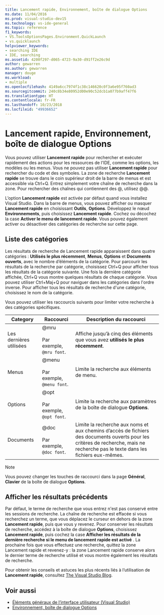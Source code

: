 ```yaml
---
title: Lancement rapide, Environnement, boîte de dialogue Options
ms.date: 11/04/2016
ms.prod: visual-studio-dev15
ms.technology: vs-ide-general
ms.topic: reference
f1_keywords:
- VS.ToolsOptionsPages.Environment.QuickLaunch
- vs.quicklaunch
helpviewer_keywords:
- searching IDE
- IDE, searching
ms.assetid: 4200f297-d065-4723-9a30-d91ff2e26c9d
author: gewarren
ms.author: gewarren
manager: douge
ms.workload:
- multiple
ms.openlocfilehash: 4149a6cc7974f1c38c146620c0f3a6e95f760ad3
ms.sourcegitcommit: 240c8b34e80952d00e90c52dcb1a077b9aff47f6
ms.translationtype: HT
ms.contentlocale: fr-FR
ms.lasthandoff: 10/23/2018
ms.locfileid: "49936652"
---
```

# <a name="quick-launch-environment-options-dialog-box"></a>Lancement rapide, Environnement, boîte de dialogue Options
Vous pouvez utiliser **Lancement rapide** pour rechercher et exécuter rapidement des actions pour les ressources de l’IDE, comme les options, les modèles ou les menus. Vous ne pouvez pas utiliser **Lancement rapide** pour rechercher du code et des symboles. La zone de recherche **Lancement rapide** se trouve dans le coin supérieur droit de la barre de menus et est accessible via Ctrl+Q. Entrez simplement votre chaîne de recherche dans la zone. Pour rechercher des chaînes qui contiennent des @, utilisez @@.

 L’option **Lancement rapide** est activée par défaut quand vous installez Visual Studio. Dans la barre de menus, vous pouvez afficher ou masquer **Lancement rapide** en choisissant **Outils**, **Options**. Développez le nœud **Environnements**, puis choisissez **Lancement rapide**. Cochez ou décochez la case **Activer le menu de lancement rapide**. Vous pouvez également activer ou désactiver des catégories de recherche sur cette page.

## <a name="category-list"></a>Liste des catégories
 Les résultats de recherche de Lancement rapide apparaissent dans quatre catégories : **Utilisés le plus récemment**, **Menus**, **Options** et **Documents ouverts**, avec le nombre d’éléments de la catégorie. Pour parcourir les résultats de la recherche par catégorie, choisissez Ctrl+Q pour afficher tous les résultats de la catégorie suivante. Une fois la dernière catégorie affichée, Ctrl+Q vous montre quelques résultats de chaque catégorie. Vous pouvez utiliser Ctrl+Maj+Q pour naviguer dans les catégories dans l'ordre inverse. Pour afficher tous les résultats de recherche d'une catégorie, choisissez le nom de la catégorie.

 Vous pouvez utiliser les raccourcis suivants pour limiter votre recherche à des catégories spécifiques.

|Category|Raccourci|Description du raccourci|
|--------------|--------------| - |
|Les dernières utilisées|@mru<br /><br /> Par exemple, `@mru font`.|Affiche jusqu’à cinq des éléments que vous avez **utilisés le plus récemment**.|
|Menus|@menu<br /><br /> Par exemple, `@menu font`.|Limite la recherche aux éléments de menu.|
|Options|@opt<br /><br /> Par exemple, `@opt font`.|Limite la recherche aux paramètres de la boîte de dialogue **Options**.|
|Documents|@doc<br /><br /> Par exemple, `@doc font`.|Limite la recherche aux noms et aux chemins d’accès de fichiers des documents ouverts pour les critères de recherche, mais ne recherche pas le texte dans les fichiers eux-mêmes.|

> [!NOTE]
> Vous pouvez changer les touches de raccourci dans la page **Général**, **Clavier** de la boîte de dialogue **Options**.


## <a name="show-previous-results"></a>Afficher les résultats précédents
 Par défaut, le terme de recherche que vous entrez n'est pas conservé entre les sessions de recherche. La chaîne de recherche est effacée si vous recherchez un terme, que vous déplacez le curseur en dehors de la zone **Lancement rapide**, puis que vous y revenez. Pour conserver les résultats de recherche, accédez à la boîte de dialogue **Options**, choisissez **Lancement rapide**, puis cochez la case **Afficher les résultats de la dernière recherche si le menu de lancement rapide est activé** . La prochaine fois que vous effectuez une recherche, quittez la zone Lancement rapide et revenez-y : la zone Lancement rapide conserve alors le dernier terme de recherche utilisé et vous montre également les résultats de recherche.

 Pour obtenir les conseils et astuces les plus récents liés à l’utilisation de **Lancement rapide**, consultez [The Visual Studio Blog](http://go.microsoft.com/fwlink/?LinkId=236054).

## <a name="see-also"></a>Voir aussi

- [Éléments généraux de l’interface utilisateur (Visual Studio)](../../ide/reference/general-user-interface-elements-visual-studio.md)
- [Environnement, boîte de dialogue Options](../../ide/reference/environment-options-dialog-box.md)